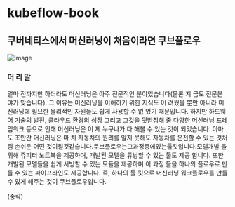 # kubeflow-book

## 쿠버네티스에서 머신러닝이 처음이라면 쿠브플로우
![image](http://kubeflow.zipsacoding.com/kubeflow/book_front.png)
###  머 리 말
얼마 전까지만 하더라도 머신러닝은 아주 전문적인 분야였습니다(물론 지 금도 전문분야가 맞습니다). 그 이유는 머신러닝을 이해하기 위한 지식도 어 려웠을 뿐만 아니라 머신러닝에 필요한 물리적인 자원들도 쉽게 사용할 수 없 었기 때문입니다. 하지만 하드웨어 기술의 발전, 클라우드 환경의 성장 그리고 그것을 뒷받침해 줄 다양한 머신러닝 프레임워크 등으로 인해 머신러닝은 이 제 누구나가 다 해볼 수 있는 것이 되었습니다. 아마도 조만간 머신러닝은 마 치 자동차의 원리를 알지 못해도 자동차를 운전할 수 있는 것처럼 손쉬운 어떤 것이될것같습니다.쿠브플로우는그과정중에있는툴킷입니다.모델개발 을 위해 쥬피터 노트북을 제공하며, 개발된 모델을 튜닝할 수 있는 툴도 제공 합니다. 또한 개발된 모델들을 쉽게 서빙할 수 있는 모듈을 제공하며 이 과정 들을 하나의 플로우로 만들 수 있는 파이프라인도 제공합니다. 즉, 하나의 툴 킷으로 머신러닝 워크플로우를 만들 수 있게 해주는 것이 쿠브플로우입니다.
  
(중략)


